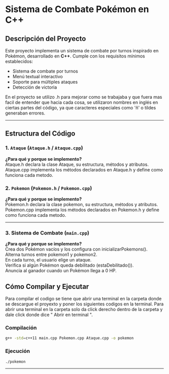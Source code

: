 # Sistema de Combate Pokémon en C++

## Descripción del Proyecto

Este proyecto implementa un sistema de combate por turnos inspirado en Pokémon, desarrollado en **C++**. Cumple con los requisitos mínimos establecidos:

- Sistema de combate por turnos
- Menú textual interactivo
- Soporte para múltiples ataques
- Detección de victoria

En el proyecto se utilizo .h para mejorar como se trabajaba y que fuera mas facil de entender que hacia cada cosa, se utilizaron nombres en inglés en ciertas partes del código, ya que caracteres especiales como 'ñ' o tildes generaban errores.

---

## Estructura del Código

### 1. `Ataque` (`Ataque.h` / `Ataque.cpp`)

**¿Para qué y porque se implemento?** <br>
Ataque.h declara la clase Ataque, su estructura, métodos y atributos. <br>
Ataque.cpp implementa los métodos declarados en Ataque.h y define como funciona cada metodo.


### 2. `Pokemon` (`Pokemon.h` / `Pokemon.cpp`)

**¿Para qué y porque se implemento?** <br> 
Pokemon.h declara la clase pokemon, su estructura, métodos y atributos. <br>
Pokemon.cpp implementa los métodos declarados en Pokemon.h y define como funciona cada metodo.

---

### 3. Sistema de Combate (`main.cpp`)

**¿Para qué y porque se implemento?** <br> 
Crea dos Pokémon vacíos y los configura con inicializarPokemons(). <br>
Alterna turnos entre pokemon1 y pokemon2. <br>
En cada turno, el usuario elige un ataque. <br>
Verifica si algún Pokémon queda debilitado (estaDebilitado()). <br>
Anuncia al ganador cuando un Pokémon llega a 0 HP.

## Cómo Compilar y Ejecutar

Para compilar el codigo se tiene que abrir una terminal en la carpeta donde se descargue el proyexto y poner los siguientes codigos en la terminal.
Para abrir una terminal en la carpeta solo da click derecho dentro de la carpeta y dale click donde dice " Abrir en terminal ".

### Compilación
```bash
g++ -std=c++11 main.cpp Pokemon.cpp Ataque.cpp -o pokemon
```

### Ejecución
```bash
./pokemon
```

---
